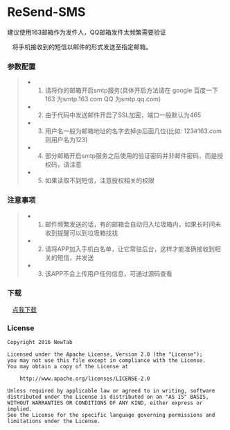 # ReSend-SMS
  建议使用163邮箱作为发件人，QQ邮箱发件太频繁需要验证

    将手机接收到的短信以邮件的形式发送至指定邮箱。
    
### 参数配置
    
>* 1. 请将你的邮箱开启smtp服务(具体开启方法请在 google 百度一下 163 为smtp.163.com QQ 为smtp.qq.com)
>* 2. 由于代码中发送邮件开启了SSL加密，端口一般默认为465
>* 3. 用户名一般为邮箱地址的名字去掉@后面几位(比如: 123#163.com 则用户名为123)
>* 4. 部分邮箱开启smtp服务之后使用的验证密码并非邮件密码，而是授权码，请注意
>* 5. 如果读取不到短信，注意授权相关的权限

### 注意事项
>* 1. 邮件频繁发送的话，有的邮箱会自动归入垃圾箱内，如果长时间未收到提醒可以到垃圾箱找找
>* 2. 请将APP加入手机白名单，让它常驻后台，这样才能准确接收到相关的短信，并发送
>* 3. 该APP不会上传用户任何信息，可通过源码查看

### 下载
    [点我下载](https://github.com/jiang111/ReSend-SMS/blob/master/release/app-release_v1.0.apk)

### License

    Copyright 2016 NewTab

    Licensed under the Apache License, Version 2.0 (the "License");
    you may not use this file except in compliance with the License.
    You may obtain a copy of the License at

        http://www.apache.org/licenses/LICENSE-2.0

    Unless required by applicable law or agreed to in writing, software
    distributed under the License is distributed on an "AS IS" BASIS,
    WITHOUT WARRANTIES OR CONDITIONS OF ANY KIND, either express or implied.
    See the License for the specific language governing permissions and
    limitations under the License.
